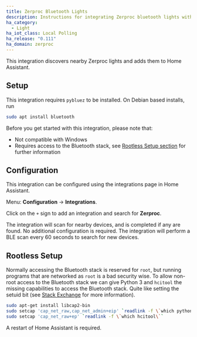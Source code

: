 ```yaml
---
title: Zerproc Bluetooth Lights
description: Instructions for integrating Zerproc bluetooth lights within Home Assistant.
ha_category:
  - Light
ha_iot_class: Local Polling
ha_release: "0.111"
ha_domain: zerproc
---
```


This integration discovers nearby Zerproc lights and adds them to Home Assistant.

## Setup

This integration requires `pybluez` to be installed. On Debian based installs, run

```bash
sudo apt install bluetooth
```

Before you get started with this integration, please note that:

 - Not compatible with Windows
 - Requires access to the Bluetooth stack, see [Rootless Setup section](#rootless-setup) for further information

## Configuration

This integration can be configured using the integrations page in Home Assistant.

Menu: **Configuration** -> **Integrations**.

Click on the `+` sign to add an integration and search for **Zerproc**.

The integration will scan for nearby devices, and is completed if any are found. No additional configuration is required. The integration will perform a BLE scan every 60 seconds to search for new devices.

## Rootless Setup

Normally accessing the Bluetooth stack is reserved for `root`, but running programs that are networked as `root` is a bad security wise. To allow non-root access to the Bluetooth stack we can give Python 3 and `hcitool` the missing capabilities to access the Bluetooth stack. Quite like setting the setuid bit (see [Stack Exchange](https://unix.stackexchange.com/questions/96106/bluetooth-le-scan-as-non-root) for more information).

```bash
sudo apt-get install libcap2-bin
sudo setcap 'cap_net_raw,cap_net_admin+eip' `readlink -f \`which python3\``
sudo setcap 'cap_net_raw+ep' `readlink -f \`which hcitool\``
```

A restart of Home Assistant is required.
